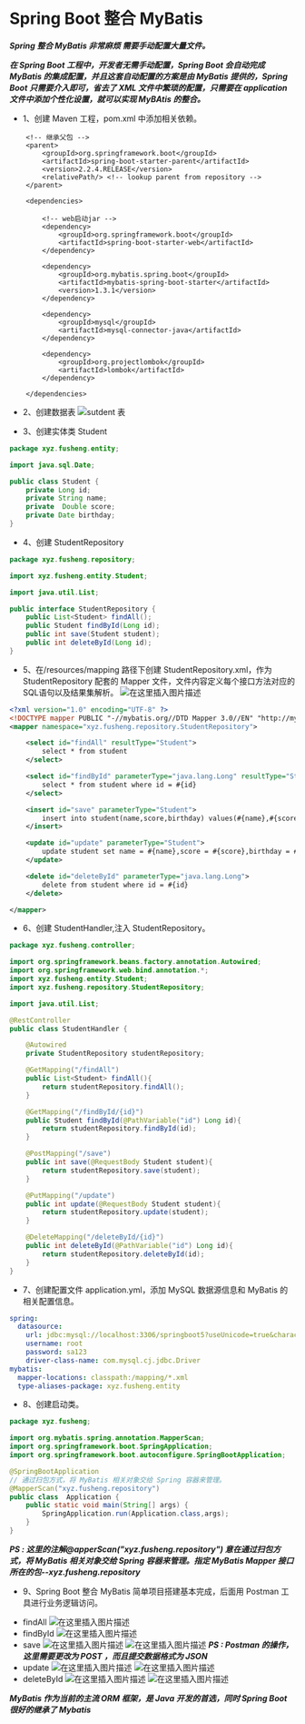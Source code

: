 # Spring Boot 整合 MyBatis

***Spring 整合 MyBatis 非常麻烦 需要手动配置大量文件。***

***在 Spring Boot 工程中，开发者无需手动配置，Spring Boot 会自动完成 MyBatis 的集成配置，并且这套自动配置的方案是由 MyBatis 提供的，Spring Boot 只需要介入即可，省去了 XML 文件中繁琐的配置，只需要在 application 文件中添加个性化设置，就可以实现 MyBAtis 的整合。***

* 1、创建 Maven 工程，pom.xml 中添加相关依赖。
```
    <!-- 继承父包 -->
    <parent>
        <groupId>org.springframework.boot</groupId>
        <artifactId>spring-boot-starter-parent</artifactId>
        <version>2.2.4.RELEASE</version>
        <relativePath/> <!-- lookup parent from repository -->
    </parent>

    <dependencies>

        <!-- web启动jar -->
        <dependency>
            <groupId>org.springframework.boot</groupId>
            <artifactId>spring-boot-starter-web</artifactId>
        </dependency>

        <dependency>
            <groupId>org.mybatis.spring.boot</groupId>
            <artifactId>mybatis-spring-boot-starter</artifactId>
            <version>1.3.1</version>
        </dependency>

        <dependency>
            <groupId>mysql</groupId>
            <artifactId>mysql-connector-java</artifactId>
        </dependency>

        <dependency>
            <groupId>org.projectlombok</groupId>
            <artifactId>lombok</artifactId>
        </dependency>

    </dependencies>
```
* 2、创建数据表
![sutdent 表](https://img-blog.csdnimg.cn/20200204112216754.png)

* 3、创建实体类 Student
```java
package xyz.fusheng.entity;

import java.sql.Date;

public class Student {
    private Long id;
    private String name;
    private  Double score;
    private Date birthday;
}
```
* 4、创建 StudentRepository 
```java
package xyz.fusheng.repository;

import xyz.fusheng.entity.Student;

import java.util.List;

public interface StudentRepository {   
    public List<Student> findAll();
    public Student findById(Long id);
    public int save(Student student);
    public int deleteById(Long id);
}
```
* 5、在/resources/mapping 路径下创建 StudentRepository.xml，作为 StudentRepository 配套的 Mapper 文件，文件内容定义每个接口方法对应的SQL语句以及结果集解析。
![在这里插入图片描述](https://img-blog.csdnimg.cn/20200204132410278.png?x-oss-process=image/watermark,type_ZmFuZ3poZW5naGVpdGk,shadow_10,text_aHR0cHM6Ly9ibG9nLmNzZG4ubmV0L3FxXzQyOTk5ODM1,size_16,color_FFFFFF,t_70)
```xml
<?xml version="1.0" encoding="UTF-8" ?>
<!DOCTYPE mapper PUBLIC "-//mybatis.org//DTD Mapper 3.0//EN" "http://mybatis.org/dtd/mybatis-3-mapper.dtd">
<mapper namespace="xyz.fusheng.repository.StudentRepository">

    <select id="findAll" resultType="Student">
        select * from student
    </select>

    <select id="findById" parameterType="java.lang.Long" resultType="Student">
        select * from student where id = #{id}
    </select>

    <insert id="save" parameterType="Student">
        insert into student(name,score,birthday) values(#{name},#{score},#{birthday})
    </insert>

    <update id="update" parameterType="Student">
        update student set name = #{name},score = #{score},birthday = #{birthday} where id = #{id}
    </update>

    <delete id="deleteById" parameterType="java.lang.Long">
        delete from student where id = #{id}
    </delete>

</mapper>

```
* 6、创建 StudentHandler,注入 StudentRepository。
```java
package xyz.fusheng.controller;

import org.springframework.beans.factory.annotation.Autowired;
import org.springframework.web.bind.annotation.*;
import xyz.fusheng.entity.Student;
import xyz.fusheng.repository.StudentRepository;

import java.util.List;

@RestController
public class StudentHandler {

    @Autowired
    private StudentRepository studentRepository;

    @GetMapping("/findAll")
    public List<Student> findAll(){
        return studentRepository.findAll();
    }

    @GetMapping("/findById/{id}")
    public Student findById(@PathVariable("id") Long id){
        return studentRepository.findById(id);
    }

    @PostMapping("/save")
    public int save(@RequestBody Student student){
        return studentRepository.save(student);
    }

    @PutMapping("/update")
    public int update(@RequestBody Student student){
        return studentRepository.update(student);
    }

    @DeleteMapping("/deleteById/{id}")
    public int deleteById(@PathVariable("id") Long id){
        return studentRepository.deleteById(id);
    }
}
```
* 7、创建配置文件 application.yml，添加 MySQL 数据源信息和 MyBatis 的相关配置信息。
```yaml
spring:
  datasource:
    url: jdbc:mysql://localhost:3306/springboot5?useUnicode=true&characterEncoding=UTF-8&serverTimezone=Hongkong
    username: root
    password: sa123
    driver-class-name: com.mysql.cj.jdbc.Driver
mybatis:
  mapper-locations: classpath:/mapping/*.xml
  type-aliases-package: xyz.fusheng.entity
```
* 8、创建启动类。
```java
package xyz.fusheng;

import org.mybatis.spring.annotation.MapperScan;
import org.springframework.boot.SpringApplication;
import org.springframework.boot.autoconfigure.SpringBootApplication;

@SpringBootApplication
// 通过扫包方式，将 MyBatis 相关对象交给 Spring 容器来管理。
@MapperScan("xyz.fusheng.repository")
public class  Application {
    public static void main(String[] args) {
        SpringApplication.run(Application.class,args);
    }
}
```
***PS : 这里的注解@apperScan("xyz.fusheng.repository") 意在通过扫包方式，将 MyBatis 相关对象交给 Spring 容器来管理。指定 MyBatis Mapper 接口所在的包--xyz.fusheng.repository***

* 9、Spring Boot 整合 MyBatis 简单项目搭建基本完成，后面用 Postman 工具进行业务逻辑访问。
+ findAll
![在这里插入图片描述](https://img-blog.csdnimg.cn/20200204113151146.png?x-oss-process=image/watermark,type_ZmFuZ3poZW5naGVpdGk,shadow_10,text_aHR0cHM6Ly9ibG9nLmNzZG4ubmV0L3FxXzQyOTk5ODM1,size_16,color_FFFFFF,t_70)
+ findById
![在这里插入图片描述](https://img-blog.csdnimg.cn/20200204113308474.png?x-oss-process=image/watermark,type_ZmFuZ3poZW5naGVpdGk,shadow_10,text_aHR0cHM6Ly9ibG9nLmNzZG4ubmV0L3FxXzQyOTk5ODM1,size_16,color_FFFFFF,t_70)
+ save
![在这里插入图片描述](https://img-blog.csdnimg.cn/20200204114024573.png?x-oss-process=image/watermark,type_ZmFuZ3poZW5naGVpdGk,shadow_10,text_aHR0cHM6Ly9ibG9nLmNzZG4ubmV0L3FxXzQyOTk5ODM1,size_16,color_FFFFFF,t_70)
![在这里插入图片描述](https://img-blog.csdnimg.cn/20200204114116370.png?x-oss-process=image/watermark,type_ZmFuZ3poZW5naGVpdGk,shadow_10,text_aHR0cHM6Ly9ibG9nLmNzZG4ubmV0L3FxXzQyOTk5ODM1,size_16,color_FFFFFF,t_70)
***PS : Postman 的操作，这里需要更改为 POST ，而且提交数据格式为 JSON***
+ update
![在这里插入图片描述](https://img-blog.csdnimg.cn/20200204114419323.png?x-oss-process=image/watermark,type_ZmFuZ3poZW5naGVpdGk,shadow_10,text_aHR0cHM6Ly9ibG9nLmNzZG4ubmV0L3FxXzQyOTk5ODM1,size_16,color_FFFFFF,t_70)
![在这里插入图片描述](https://img-blog.csdnimg.cn/20200204114528231.png?x-oss-process=image/watermark,type_ZmFuZ3poZW5naGVpdGk,shadow_10,text_aHR0cHM6Ly9ibG9nLmNzZG4ubmV0L3FxXzQyOTk5ODM1,size_16,color_FFFFFF,t_70)
+ deleteById
![在这里插入图片描述](https://img-blog.csdnimg.cn/20200204114645659.png?x-oss-process=image/watermark,type_ZmFuZ3poZW5naGVpdGk,shadow_10,text_aHR0cHM6Ly9ibG9nLmNzZG4ubmV0L3FxXzQyOTk5ODM1,size_16,color_FFFFFF,t_70)
![在这里插入图片描述](https://img-blog.csdnimg.cn/20200204114713918.png?x-oss-process=image/watermark,type_ZmFuZ3poZW5naGVpdGk,shadow_10,text_aHR0cHM6Ly9ibG9nLmNzZG4ubmV0L3FxXzQyOTk5ODM1,size_16,color_FFFFFF,t_70)

***MyBatis 作为当前的主流 ORM 框架，是 Java 开发的首选，同时 Spring Boot 很好的继承了 Mybatis***

